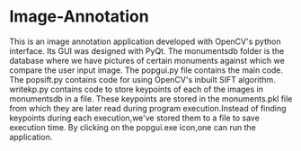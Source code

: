 # Image-Annotation
This is an image annotation application developed with OpenCV's python interface. Its GUI was designed with PyQt.
The monumentsdb folder is the database where we have pictures of certain monuments against which we compare the user input image. 
The popgui.py file contains the main code.
The popsift.py contains code for using OpenCV's inbuilt SIFT algorithm.
writekp.py contains code to store keypoints of each of the images in monumentsdb in a file.
These keypoints are stored in the monuments.pkl file from which they are later read during program execution.Instead of finding keypoints during each execution,we've stored them to a file to save execution time.
By clicking on the popgui.exe icon,one can run the application.
